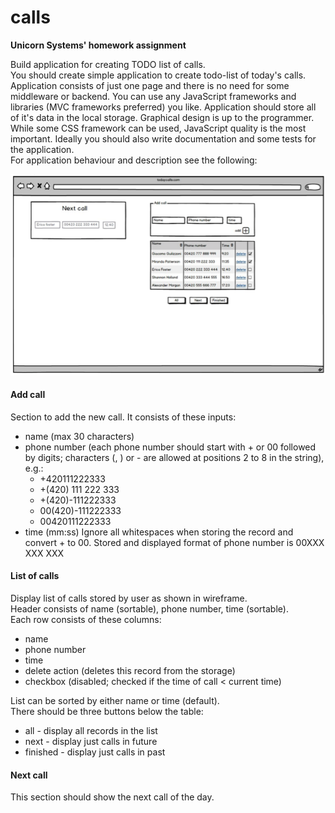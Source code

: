 # calls
**Unicorn Systems' homework assignment**

Build application for creating TODO list of calls.  
You should create simple application to create todo-list of today's calls. Application consists of just one page and there is no need for some middleware or backend. You can use any JavaScript frameworks and libraries (MVC frameworks preferred) you like. Application should store all of it's data in the local storage. Graphical design is up to the programmer. While some CSS framework can be used, JavaScript quality is the most important. Ideally you should also write documentation and some tests for the application.  
For application behaviour and description see the following:

![Wireframe](wireframe.png)

#### Add call
Section to add the new call. It consists of these inputs:
* name ­(max 30 characters)
* phone number ­(each phone number should start with + or 00 followed by digits; characters (, ) or - are allowed at positions 2 to 8 in the string), e.g.:  
	* +420111222333
	* +(420) 111 222 333
	* +(420)­-111222333
	* 00(420)-111222333  
	* 00420111222333  
* time ­(mm:ss)
Ignore all whitespaces when storing the record and convert + to 00. Stored and displayed format of phone number is­ 00XXX XXX XXX

#### List of calls
Display list of calls stored by user as shown in wireframe.  
Header consists of name (sortable), phone number, time (sortable).  
Each row consists of these columns:  
* name
* phone number
* time
* delete action (deletes this record from the storage)
* checkbox (disabled; checked if the time of call < current time)  

List can be sorted by either name or time (default).  
There should be three buttons below the table:  
* all -­ display all records in the list
* next ­- display just calls in future
* finished -­ display just calls in past

#### Next call
This section should show the next call of the day.